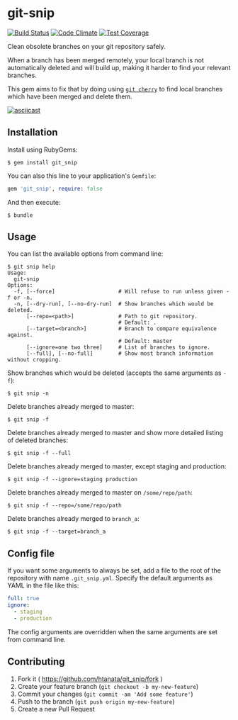 # git-snip

[![Build Status](https://travis-ci.org/htanata/git_snip.svg?branch=master)](https://travis-ci.org/htanata/git_snip)
[![Code Climate](https://codeclimate.com/github/htanata/git_snip/badges/gpa.svg)](https://codeclimate.com/github/htanata/git_snip)
[![Test Coverage](https://codeclimate.com/github/htanata/git_snip/badges/coverage.svg)](https://codeclimate.com/github/htanata/git_snip)

Clean obsolete branches on your git repository safely.

When a branch has been merged remotely, your local branch is not automatically
deleted and will build up, making it harder to find your relevant branches.

This gem aims to fix that by doing using [`git cherry`][git-cherry] to find
local branches which have been merged and delete them.

[![asciicast](https://asciinema.org/a/32614.png)](https://asciinema.org/a/32614)

## Installation

Install using RubyGems:

    $ gem install git_snip

You can also this line to your application's `Gemfile`:

```ruby
gem 'git_snip', require: false
```

And then execute:

    $ bundle

## Usage

You can list the available options from command line:

    $ git snip help
    Usage:
      git-snip
    Options:
      -f, [--force]                    # Will refuse to run unless given -f or -n.
      -n, [--dry-run], [--no-dry-run]  # Show branches which would be deleted.
          [--repo=<path>]              # Path to git repository.
                                       # Default: .
          [--target=<branch>]          # Branch to compare equivalence against.
                                       # Default: master
          [--ignore=one two three]     # List of branches to ignore.
          [--full], [--no-full]        # Show most branch information without cropping.

Show branches which would be deleted (accepts the same arguments as `-f`):

    $ git snip -n

Delete branches already merged to master:

    $ git snip -f

Delete branches already merged to master and show more detailed listing of
deleted branches:

    $ git snip -f --full

Delete branches already merged to master, except staging and production:

    $ git snip -f --ignore=staging production

Delete branches already merged to master on `/some/repo/path`:

    $ git snip -f --repo=/some/repo/path

Delete branches already merged to `branch_a`:

    $ git snip -f --target=branch_a

## Config file

If you want some arguments to always be set, add a file to the root of the
repository with name `.git_snip.yml`. Specify the default arguments as YAML in
the file like this:

```yaml
full: true
ignore:
  - staging
  - production
```

The config arguments are overridden when the same arguments are set from command
line.

## Contributing

1. Fork it ( https://github.com/htanata/git_snip/fork )
2. Create your feature branch (`git checkout -b my-new-feature`)
3. Commit your changes (`git commit -am 'Add some feature'`)
4. Push to the branch (`git push origin my-new-feature`)
5. Create a new Pull Request

[git-cherry]: http://git-scm.com/docs/git-cherry
